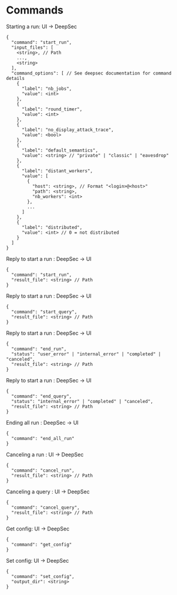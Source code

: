 # Commands

Starting a run: UI -> DeepSec

```
{
  "command": "start_run",
  "input_files": [
    <string>, // Path
    ...,
    <string>
  ],
  "command_options": [ // See deepsec documentation for command details
    {
      "label": "nb_jobs",
      "value": <int>
    },
    {
      "label": "round_timer",
      "value": <int>
    },
    {
      "label": "no_display_attack_trace",
      "value": <bool>
    },
    {
      "label": "default_semantics",
      "value": <string> // "private" | "classic" | "eavesdrop"
    },
    {
      "label": "distant_workers",
      "value": [
        {
          "host": <string>, // Format "<login>@<host>"
          "path": <string>,
          "nb_workers": <int>
        },
        ...
      ]
    },
    {
      "label": "distributed",
      "value": <int> // 0 = not distributed
    }
  ]
}
```

Reply to start a run : DeepSec -> UI

```
{
  "command": "start_run",
  "result_file": <string> // Path
}
```

Reply to start a run : DeepSec -> UI

```
{
  "command": "start_query",
  "result_file": <string> // Path
}
```

Reply to start a run : DeepSec -> UI

```
{
  "command": "end_run",
  "status": "user_error" | "internal_error" | "completed" | "canceled",
  "result_file": <string> // Path
}
```

Reply to start a run : DeepSec -> UI

```
{
  "command": "end_query",
  "status": "internal_error" | "completed" | "canceled",
  "result_file": <string> // Path
}
```

Ending all run : DeepSec -> UI

```
{
  "command": "end_all_run"
}
```


Canceling a run : UI -> DeepSec

```
{
  "command": "cancel_run",
  "result_file": <string> // Path
}
```

Canceling a query : UI -> DeepSec

```
{
  "command": "cancel_query",
  "result_file": <string> // Path
}
```

Get config: UI -> DeepSec
```
{
  "command": "get_config"
}
```

Set config: UI -> DeepSec
```
{
  "command": "set_config",
  "output_dir": <string>
}
```
